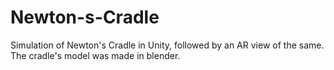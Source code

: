 # Newton-s-Cradle
Simulation of Newton's Cradle in Unity, followed by an AR view of the same. The cradle's model was made in blender.
